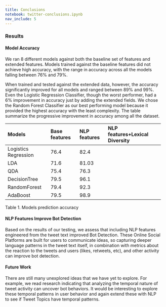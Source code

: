 ```yaml
---
title: Conclusions
notebook: twitter-conclusions.ipynb
nav_include: 5
---
```


### Results

#### Model Accuracy

We ran 8 different models against both the baseline set of features and extended features. Models trained against the baseline features did not achieve high accuracy, with the range in accuracy across all the models falling between 76% and 79%.

When trained and tested against the extended data, however, the accuracy significantly improved for all models and ranged between 89% and 99%. 
Even the Logistic Regression Classifier, though the worst performer, had a 6% improvement in accuracy just by adding the extended fields. 
We chose the Random Forest Classifier as our best performing model because it provided the highest accuracy with the least complexity. 
The table summarize the progressive improvement in accuracy among all the dataset. 

|Models|Base features|NLP features|NLP features+Lexical Diversity|
|:-----|:------------|:-----------|:-----------------------------|
|Logistics Regression|76.4|82.4||
|LDA|71.6|81.03||
|QDA|75.4|76.3||
|DecisionTree|79.5|96.1||
|RandomForest|79.4|92.3||
|AdaBoost|79.5|98.9||
Table 1. Models prediction accuracy

#### NLP Features Improve Bot Detection

Based on the results of our testing, we assess that including NLP features engineered from the tweet text improved Bot Detection. These Online Social Platforms are built for users to communicate ideas, so capturing deeper language patterns in the tweet text itself, in combination with metrics about the reaction to the tweets and users (likes, retweets, etc), and other activity can improve bot detection.

#### Future Work
 There are still many unexplored ideas that we have yet to explore. For example, we read research indicating that analyzing the temporal nature of tweet activity can uncover bot behaviors. It would be interesting to explore these temporal patterns in user behavior and again extend these with NLP to see if Tweet Topics have temporal patterns.
